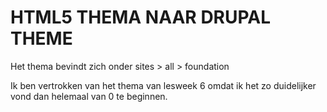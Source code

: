 # HTML5 THEMA NAAR DRUPAL THEME

Het thema bevindt zich onder sites > all > foundation

Ik ben vertrokken van het thema van lesweek 6 omdat ik het zo duidelijker vond dan helemaal van 0 te beginnen. 

